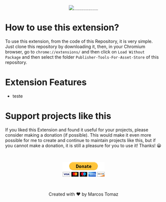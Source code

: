 <p align="center" style="font-size: 2px;">
    <img src="Documentation-Template/DocumentationFiles/images/screenshot.png" />
    Clone this repository and read the topics below to know how to use this Extension.
</p>

# How to use this extension?

To use this extension, from the code of this Repository, it is very simple. Just clone this repository by downloading it, then, in your Chromium browser, go to `chrome://extensions/` and then click on `Load Without Package` and then select the folder `Publisher-Tools-For-Asset-Store` of this repository.

# Extension Features

- teste

# Support projects like this

If you liked this Extension and found it useful for your projects, please consider making a donation (if possible). This would make it even more possible for me to create and continue to maintain projects like this, but if you cannot make a donation, it is still a pleasure for you to use it! Thanks! 😀

<br>

<p align="center">
    <a href="https://www.paypal.com/donate/?hosted_button_id=MVDJY3AXLL8T2" target="_blank">
        <img src="Extension-Data/paypal-donate.png" alt="Donate" />
    </a>
</p>

<br>

<p align="center">
Created with ❤ by Marcos Tomaz
</p>